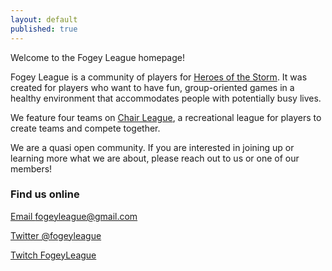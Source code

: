 ```yaml
---
layout: default
published: true
---
```

Welcome to the Fogey League homepage!

Fogey League is a community of players for [Heroes of the Storm](http://us.battle.net/heroes/en/).  It was created for players who want to have fun, group-oriented games in a healthy environment that accommodates people with potentially busy lives.

We feature four teams on [Chair League](https://www.chairleague.com/), a recreational league for players to create teams and compete together.

We are a quasi open community.  If you are interested in joining up or learning more what we are about, please reach out to us or one of our members!

### Find us online

[Email fogeyleague@gmail.com](mailto:fogeyleague@gmail.com)

[Twitter @fogeyleague](https://twitter.com/fogeyleague)

[Twitch FogeyLeague](http//twitch.tv/fogeyleague)


<!--
<div class="posts">
  {% for post in site.posts %}
    <article class="post">

      <h1><a href="{{ site.baseurl }}{{ post.url }}">{{ post.title }}</a></h1>

      <div class="entry">
        {{ post.excerpt }}
      </div>

      <a href="{{ site.baseurl }}{{ post.url }}" class="read-more">Read More</a>
    </article>
  {% endfor %}
</div>
!-->
